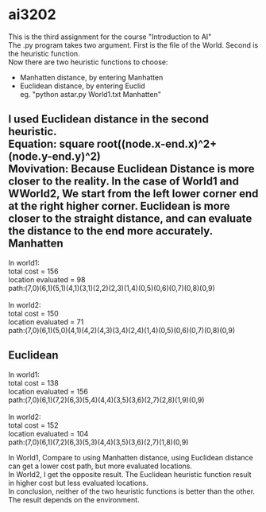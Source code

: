 # ai3202
This is the third assignment for the course "Introduction to AI"<br>
The .py program takes two argument. First is the file of the World. Second is the heuristic function.<br>
Now there are two heuristic functions to choose:
* Manhatten distance, by entering Manhatten
* Euclidean distance, by entering Euclid<br>
eg. "python astar.py World1.txt Manhatten"

I used Euclidean distance in the second heuristic.<br>
Equation: square root((node.x-end.x)^2+(node.y-end.y)^2)<br>
Movivation: Because Euclidean Distance is more closer to the reality. In the case of World1 and WWorld2, We start from the left lower corner end at the right higher corner. Euclidean is more closer to the straight distance, and can evaluate the distance to the end more accurately.<br>
Manhatten
---------
In world1:<br>
total cost = 156<br>
location evaluated = 98<br>
path:(7,0)(6,1)(5,1)(4,1)(3,1)(2,2)(2,3)(1,4)(0,5)(0,6)(0,7)(0,8)(0,9)<br>
<br>
In world2:<br>
total cost = 150<br>
location evaluated = 71<br>
path:(7,0)(6,1)(5,0)(4,1)(4,2)(4,3)(3,4)(2,4)(1,4)(0,5)(0,6)(0,7)(0,8)(0,9)<br>

Euclidean
--------
In world1:<br>
total cost = 138<br>
location evaluated = 156<br>
path:(7,0)(6,1)(7,2)(6,3)(5,4)(4,4)(3,5)(3,6)(2,7)(2,8)(1,9)(0,9)<br><br>
In world2:<br>
total cost = 152<br>
location evaluated = 104<br>
path:(7,0)(6,1)(7,2)(6,3)(5,3)(4,4)(3,5)(3,6)(2,7)(1,8)(0,9)<br>

In World1, Compare to using Manhatten distance, using Euclidean distance can get a lower cost path, but more evaluated locations.<br>
In World2, I get the opposite result. The Euclidean heuristic function result in higher cost but less evaluated locations.<br>
In conclusion, neither of the two heuristic functions is better than the other. The result depends on the environment.
